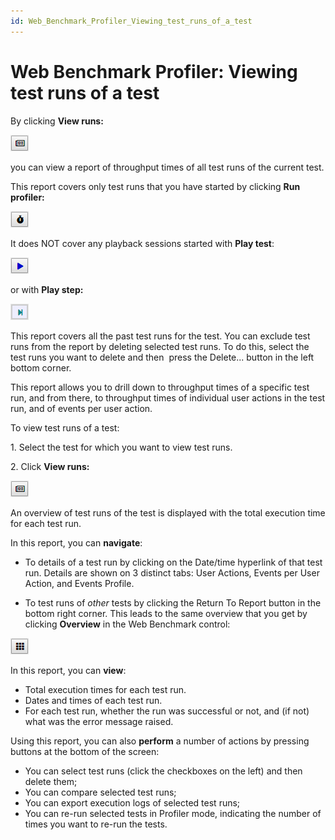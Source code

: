 ```yaml
---
id: Web_Benchmark_Profiler_Viewing_test_runs_of_a_test
---
```


# Web Benchmark Profiler: Viewing test runs of a test

By clicking **View runs:**

![](./assets/13beb8d7-7e79-4361-9663-b32b1e881395.png)

you can view a report of throughput times of all test runs of the current test.

This report covers only test runs that you have started by clicking **Run profiler:**

![](./assets/fb87ff75-cfeb-444c-bd45-ad98ed948ad2.png)

It does NOT cover any playback sessions started with **Play test**:

![](./assets/ea9c2c34-6953-4fae-8945-77543f761e94.png)

or with **Play step:**

![](./assets/fac569ae-1662-4c3d-8ef0-4a0f935e3c51.png)

This report covers all the past test runs for the test. You can exclude test runs from the report by deleting selected test runs. To do this, select the test runs you want to delete and then  press the Delete... button in the left bottom corner.

This report allows you to drill down to throughput times of a specific test run, and from there, to throughput times of individual user actions in the test run, and of events per user action.

To view test runs of a test:

1. Select the test for which you want to view test runs.

2. Click **View runs:**

![](./assets/7ff4ae64-b4bd-42c1-a591-62731b5ea878.png)

An overview of test runs of the test is displayed with the total execution time for each test run.

In this report, you can **navigate**:

- To details of a test run by clicking on the Date/time hyperlink of that test run. Details are shown on 3 distinct tabs: User Actions, Events per User Action, and Events Profile.

- To test runs of *other* tests by clicking the Return To Report button in the bottom right corner. This leads to the same overview that you get by clicking **Overview** in the Web Benchmark control:

![](./assets/3a4f40ff-2a4f-4767-be15-651f56a8691f.png)

In this report, you can **view**:

- Total execution times for each test run.
- Dates and times of each test run.
- For each test run, whether the run was successful or not, and (if not) what was the error message raised.

Using this report, you can also **perform** a number of actions by pressing buttons at the bottom of the screen:

- You can select test runs (click the checkboxes on the left) and then delete them;
- You can compare selected test runs;
- You can export execution logs of selected test runs;
- You can re-run selected tests in Profiler mode, indicating the number of times you want to re-run the tests.